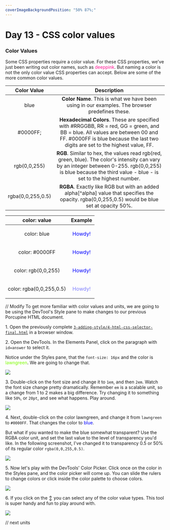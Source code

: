 ```yaml
---
coverImageBackgroundPosition: "50% 87%;"
---
```


# Day 13 - CSS color values

### Color Values

Some CSS properties require a color value. For these CSS properties, we've just been writing out color names, such as <span style="color:deeppink">deeppink</span>. But naming a color is not the only color value CSS properties can accept. Below are some of the more common color values.

|    Color Value    |                                                                                                           Description                                                                                                           |
| :---------------: | :-----------------------------------------------------------------------------------------------------------------------------------------------------------------------------------------------------------------------------: |
|       blue        |                                                              **Color Name**. This is what we have been using in our examples. The browser predefines these.                                                              |
|     #0000FF;      | **Hexadecimal Colors**. These are specified with #RRGGBB, RR = red, GG = green, and BB = blue. All values are between 00 and FF.  #0000FF is blue because the last two digits are set to the highest value, FF. |
|   rgb(0,0,255)    |      **RGB**. Similar to hex, the values read rgb(red, green, blue). The color's intensity can vary by an integer between 0-255. rgb(0,0,255) is blue because the third value - blue - is set to the highest number.      |
| rgba(0,0,255,0.5) |                                   **RGBA**. Exactly like RGB but with an added alpha[^alpha] value that specifies the opacity. rgba(0,0,255,0.5) would be blue set at opacity 50%.                                   |

|       color: value       |                    Example                    |
| :----------------------: | :-------------------------------------------: |
|       color: blue        |       <p style="color:blue">Howdy!</p>        |
|      color: #0000FF      |      <p style="color:#0000ff">Howdy!</p>      |
|   color: rgb(0,0,255)    |   <p style="color:rgb(0,0,255)">Howdy!</p>    |
| color: rgba(0,0,255,0.5) | <p style="color:rgba(0,0,255,0.5)">Howdy!</p> |


// Modify
To get more familiar with color values and units, we are going to be using the DevTool's Style pane to make changes to our previous Porcupine HTML document.

1\. Open the previously complete [`3-adding-style/4-html-css-selector-final.html`](code/src/3-adding-style/4-html-css-selector-final.html) in a browser window.
 
2\. Open the DevTools.  In the Elements Panel, click on the paragraph with `id=answer` to select it.

Notice under the Styles pane, that the `font-size: 16px` and the color is <span style="color:lawngreen">lawngreen</span>.  We are going to change that.

![](images/3-CSS/porcupine-font-color.png)

3\. Double-click on the font size and change it to `1em`, and then `2em`.  Watch the font size change pretty dramatically.  Remember `em` is a scalable unit, so a change from 1 to 2 makes a big difference.  Try changing it to something like `50%`, or `20pt`, and see what happens.  Play around.

![](images/3-CSS/porcupine-font-color-2.png)

4\. Next, double-click on the color lawngreen, and change it from `lawngreen` to `#0000FF`. That changes the color to <span style="color:#0000FF">blue</span>.  

But what if you wanted to make the blue somewhat transparent?  Use the RGBA color unit, and set the last value to the level of transparency you'd like.  In the following screenshot, I've changed it to transparency 0.5 or 50% of its regular color `rgba(0,0,255,0.5)`.  

![](images/3-CSS/porcupine-font-color-3.png)

5\. Now let's play with the DevTools' Color Picker.  Click once on the color in the Styles pane, and the color picker will come up.  You can slide the rulers to change colors or click inside the color palette to choose colors.  

![](images/3-CSS/porcupine-font-color-4.png)

6\. If you click on the ↕ you can select any of the color value types.  This tool is super handy and fun to play around with.  

![](images/3-CSS/porcupine-font-color-5.png)


// next units
